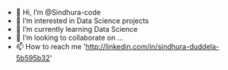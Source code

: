 - 👋 Hi, I’m @Sindhura-code
- 👀 I’m interested in Data Science projects
- 🌱 I’m currently learning Data Science
- 💞️ I’m looking to collaborate on ...
- 📫 How to reach me 'http://linkedin.com/in/sindhura-duddela-5b595b32'

<!---
Sindhura-code/Sindhura-code is a ✨ special ✨ repository because its `README.md` (this file) appears on your GitHub profile.
You can click the Preview link to take a look at your changes.
--->
